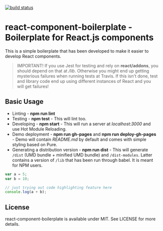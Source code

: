 [![build status](https://secure.travis-ci.org/bebraw/react-component-boilerplate.png)](http://travis-ci.org/bebraw/react-component-boilerplate)
# react-component-boilerplate - Boilerplate for React.js components

This is a simple boilerplate that has been developed to make it easier to develop React components.

> IMPORTANT! If you use Jest for testing and rely on **react/addons**, you should depend on that at */lib*. Otherwise you might end up getting mysterious failures when running tests at Travis. If this isn't done, test and library code end up using different instances of React and you will get failures!

## Basic Usage

* Linting - **npm run lint**
* Testing - **npm test** - This will lint too.
* Developing - **npm start** - This will run a server at *localhost:3000* and use Hot Module Reloading.
* Demo deployment - **npm run gh-pages** and **npm run deploy-gh-pages** - Demo will contain *README.md* by default and comes with simple styling based on Pure.
* Generating a distribution version - **npm run dist** - This will generate `/dist` (UMD bundle + minified UMD bundle) and `/dist-modules`. Latter contains a version of `/lib` that has been run through babel. It is meant for NPM users.

```js
var a = 5;
var b = 10;

// just trying out code highlighting feature here
console.log(a + b);
```

## License

react-component-boilerplate is available under MIT. See LICENSE for more details.

